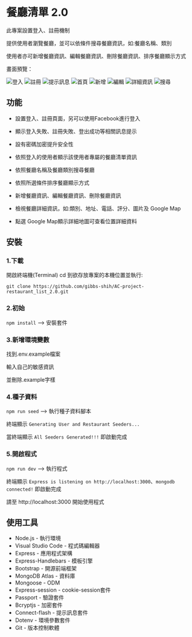 # 餐廳清單 2.0

此專案設置登入、註冊機制

提供使用者瀏覽餐廳，並可以依條件搜尋餐廳資訊，如:餐廳名稱、類別

使用者亦可新增餐廳資訊、編輯餐廳資訊、刪除餐廳資訊、排序餐廳顯示方式

畫面預覽：

![登入](https://github.com/gibbs-shih/AC-project-restaurant_list_2.0/assets/73210852/92f4ecce-4bd9-4d17-b458-77a3871e3e78)
![註冊](https://github.com/gibbs-shih/AC-project-restaurant_list_2.0/assets/73210852/1f68ac79-8e26-483a-88d8-d5a8c3f1e798)
![提示訊息](https://github.com/gibbs-shih/AC-project-restaurant_list_2.0/assets/73210852/1ae6af32-1eca-40ae-bf8b-df0d8f775b32)
![首頁](https://github.com/gibbs-shih/AC-project-restaurant_list_2.0/assets/73210852/482480d2-2b49-4c1f-8624-8db799c2ea28)
![新增](https://github.com/gibbs-shih/AC-project-restaurant_list_2.0/assets/73210852/691e70a4-9eac-4937-b09f-495e1e4be45b)
![編輯](https://github.com/gibbs-shih/AC-project-restaurant_list_2.0/assets/73210852/932784cf-ce4e-471f-8077-b14413638ab8)
![詳細資訊](https://github.com/gibbs-shih/AC-project-restaurant_list_2.0/assets/73210852/869b2099-d4ed-471b-b8e8-3ece688147d3)
![搜尋](https://github.com/gibbs-shih/AC-project-restaurant_list_2.0/assets/73210852/9ebcca41-9c06-4edb-b845-bc3745631624)


## 功能
- 設置登入、註冊頁面，另可以使用Facebook進行登入

- 顯示登入失敗、註冊失敗、登出成功等相關訊息提示

- 設有密碼加密提升安全性

- 依照登入的使用者顯示該使用者專屬的餐廳清單資訊

- 依照餐廳名稱及餐廳類別搜尋餐廳

- 依照所選條件排序餐廳顯示方式

- 新增餐廳資訊、編輯餐廳資訊、刪除餐廳資訊

- 檢視餐廳詳細資訊，如:類別、地址、電話、評分、圖片及 Google Map

- 點選 Google Map顯示詳細地圖可查看位置詳細資料


## 安裝

### 1.下載

開啟終端機(Terminal) cd 到欲存放專案的本機位置並執行:

`git clone https://github.com/gibbs-shih/AC-project-restaurant_list_2.0.git`

### 2.初始

`npm install`  --> 安裝套件

### 3.新增環境變數

找到.env.example檔案 

輸入自己的敏感資訊

並刪除.example字樣

### 4.種子資料

`npm run seed`  --> 執行種子資料腳本

終端顯示 `Generating User and Restaurant Seeders...`

當終端顯示 `All Seeders Generated!!!` 即啟動完成

### 5.開啟程式

`npm run dev`  --> 執行程式

終端顯示 `Express is listening on http://localhost:3000`、`mongodb connected!` 即啟動完成

請至 http://localhost:3000 開始使用程式


## 使用工具
- Node.js - 執行環境
- Visual Studio Code - 程式碼編輯器
- Express - 應用程式架構
- Express-Handlebars - 模板引擎
- Bootstrap - 開源前端框架
- MongoDB Atlas - 資料庫 
- Mongoose - ODM
- Express-session - cookie-session套件
- Passport - 驗證套件
- Bcryptjs - 加密套件
- Connect-flash - 提示訊息套件
- Dotenv - 環境參數套件
- Git - 版本控制軟體
